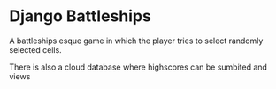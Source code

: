 # Django Battleships 

A battleships esque game in which the player tries to select randomly selected cells.

There is also a cloud database where highscores can be sumbited and views
